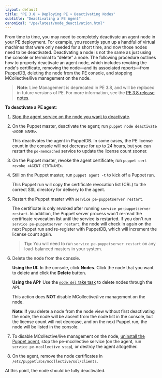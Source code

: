 ```yaml
---
layout: default
title: "PE 3.8 » Deploying PE » Deactivating Nodes"
subtitle: "Deactivating a PE Agent"
canonical: "/pe/latest/node_deactivation.html"
---
```



From time to time, you may need to completely deactivate an agent node in your PE deployment. For example, you recently spun up a handful of virtual machines that were only needed for a short time, and now those nodes need to be deactivated. Deactivating a node is not the same as just using the console or terminal to “delete” a node. The following procedure outlines how to properly deactivate an agent node, which includes revoking the node's certificate, removing the node—and its associated reports—from PuppetDB, deleting the node from the PE console, and stopping MCollective/live management on the node.

>**Note**: Live Management is deprecated in PE 3.8, and will be replaced in future versions of PE. For more information, see the [PE 3.8 release notes](./release_notes.html#live-management-is-deprecated).

**To deactivate a PE agent**:

1. [Stop the agent service on the node you want to deactivate](./orchestration_puppet.html#start-and-stop-the-puppet-agent-service).
2. On the Puppet master, deactivate the agent; run `puppet node deactivate <NODE NAME>`.

   This deactivates the agent in PuppetDB. In some cases, the PE license count in the console will not decrease for up to 24 hours, but you can restart the `pe-memcached` service to update the license count sooner.

3. On the Puppet master, revoke the agent certificate; run `puppet cert revoke <AGENT CERTNAME>`.

4. Still on the Puppet master, run `puppet agent -t` to kick off a Puppet run.

   This Puppet run will copy the certificate revocation list (CRL) to the correct SSL directory for delivery to the agent.

5. Restart the Puppet master with `service pe-puppetserver restart`.

   The certificate is only revoked after running `service pe-puppetserver restart`. In addition, the Puppet server process won't re-read the certificate revocation list until the service is restarted. If you don't run `service pe-puppetserver restart`, the node will check in again on the next Puppet run and re-register with PuppetDB, which will increment the license count again.

   > **Tip**: You will need to run `service pe-puppetserver restart` on any load-balanced masters in your system.

6. Delete the node from the console.

	**Using the UI:** In the console, click **Nodes**. Click the node that you want to delete and click the __Delete__ button.

	**Using the API:** Use the [`node:del` rake task](./console_rake_api.html#nodedelname) to delete nodes through the API.

   This action does **NOT** disable MCollective/live management on the node.

   **Note**: If you delete a node from the node view without first deactivating the node, the node will be absent from the node list in the console, but the license count will not decrease, and on the next Puppet run, the node will be listed in the console.

7. To disable MCollective/live management on the node, [uninstall the Puppet agent](./install_uninstalling.html#uninstalling-pe-from-agent-nodes), stop the pe-mcollective service (on the agent, run `service pe-mcollective stop`), or destroy the agent altogether.

8. On the agent, remove the node certificates in `/etc/puppetlabs/mcollective/ssl/clients`.

At this point, the node should be fully deactivated.
